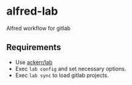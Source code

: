 # alfred-lab
Alfred workflow for gitlab

## Requirements

- Use [ackerr/lab](https://github.com/ackerr/lab)
- Exec `lab config` and set necessary options.
- Exec `lab sync` to load gitlab projects.
